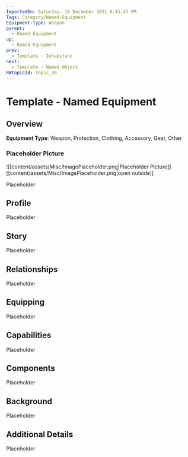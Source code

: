 ```yaml
---
ImportedOn: Saturday, 18 December 2021 8:41:47 PM
Tags: Category/Named-Equipment
Equipment-Type: Weapon
parent:
  - Named Equipment
up:
  - Named Equipment
prev:
  - Template - Inhabitant
next:
  - Template - Named Object
RWtopicId: Topic_30
---
```

# Template - Named Equipment
## Overview
**Equipment Type**: Weapon, Protection, Clothing, Accessory, Gear, Other

### Placeholder Picture
![[content/assets/Misc/ImagePlaceholder.png|Placeholder Picture]]
[[content/assets/Misc/ImagePlaceholder.png|open outside]]

Placeholder

## Profile
Placeholder

## Story
Placeholder

## Relationships
Placeholder

## Equipping
Placeholder

## Capabilities
Placeholder

## Components
Placeholder

## Background
Placeholder

## Additional Details
Placeholder

